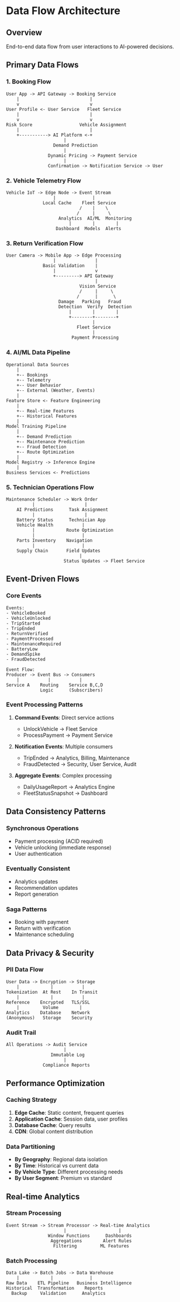 # Data Flow Architecture

## Overview
End-to-end data flow from user interactions to AI-powered decisions.

## Primary Data Flows

### 1. Booking Flow
```
User App -> API Gateway -> Booking Service
    |                           |
    v                           v
User Profile <- User Service   Fleet Service
    |                           |
    v                           v
Risk Score                  Vehicle Assignment
    |                           |
    +-----------> AI Platform <-+
                      |
                  Demand Prediction
                      |
                Dynamic Pricing -> Payment Service
                      |
                Confirmation -> Notification Service -> User
```

### 2. Vehicle Telemetry Flow
```
Vehicle IoT -> Edge Node -> Event Stream
                  |              |
              Local Cache    Fleet Service
                            /    |    \
                           /     |     \
                    Analytics  AI/ML  Monitoring
                        |        |        |
                   Dashboard  Models  Alerts
```

### 3. Return Verification Flow
```
User Camera -> Mobile App -> Edge Processing
                  |               |
              Basic Validation    |
                  |               v
                  +---------> API Gateway
                                  |
                            Vision Service
                            /     |     \
                           /      |      \
                    Damage   Parking   Fraud
                    Detection  Verify  Detection
                        |        |        |
                        +--------+--------+
                                 |
                           Fleet Service
                                 |
                         Payment Processing
```

### 4. AI/ML Data Pipeline
```
Operational Data Sources
    |
    +-- Bookings
    +-- Telemetry
    +-- User Behavior
    +-- External (Weather, Events)
    |
Feature Store <- Feature Engineering
    |
    +-- Real-time Features
    +-- Historical Features
    |
Model Training Pipeline
    |
    +-- Demand Prediction
    +-- Maintenance Prediction
    +-- Fraud Detection
    +-- Route Optimization
    |
Model Registry -> Inference Engine
    |
Business Services <- Predictions
```

### 5. Technician Operations Flow
```
Maintenance Scheduler -> Work Order
          |                   |
    AI Predictions      Task Assignment
          |                   |
    Battery Status      Technician App
    Vehicle Health           |
          |            Route Optimization
          |                  |
    Parts Inventory    Navigation
          |                  |
    Supply Chain       Field Updates
                            |
                      Status Updates -> Fleet Service
```

## Event-Driven Flows

### Core Events
```
Events:
- VehicleBooked
- VehicleUnlocked
- TripStarted
- TripEnded
- ReturnVerified
- PaymentProcessed
- MaintenanceRequired
- BatteryLow
- DemandSpike
- FraudDetected

Event Flow:
Producer -> Event Bus -> Consumers
    |           |           |
Service A    Routing    Service B,C,D
             Logic      (Subscribers)
```

### Event Processing Patterns

1. **Command Events**: Direct service actions
   - UnlockVehicle -> Fleet Service
   - ProcessPayment -> Payment Service

2. **Notification Events**: Multiple consumers
   - TripEnded -> Analytics, Billing, Maintenance
   - FraudDetected -> Security, User Service, Audit

3. **Aggregate Events**: Complex processing
   - DailyUsageReport -> Analytics Engine
   - FleetStatusSnapshot -> Dashboard

## Data Consistency Patterns

### Synchronous Operations
- Payment processing (ACID required)
- Vehicle unlocking (immediate response)
- User authentication

### Eventually Consistent
- Analytics updates
- Recommendation updates
- Report generation

### Saga Patterns
- Booking with payment
- Return with verification
- Maintenance scheduling

## Data Privacy & Security

### PII Data Flow
```
User Data -> Encryption -> Storage
    |            |           |
Tokenization  At Rest    In Transit
    |            |           |
Reference    Encrypted   TLS/SSL
    |         Volume        |
Analytics    Database    Network
(Anonymous)   Storage    Security
```

### Audit Trail
```
All Operations -> Audit Service
                      |
                 Immutable Log
                      |
              Compliance Reports
```

## Performance Optimization

### Caching Strategy
1. **Edge Cache**: Static content, frequent queries
2. **Application Cache**: Session data, user profiles
3. **Database Cache**: Query results
4. **CDN**: Global content distribution

### Data Partitioning
- **By Geography**: Regional data isolation
- **By Time**: Historical vs current data
- **By Vehicle Type**: Different processing needs
- **By User Segment**: Premium vs standard

## Real-time Analytics

### Stream Processing
```
Event Stream -> Stream Processor -> Real-time Analytics
                      |                    |
                Window Functions      Dashboards
                 Aggregations        Alert Rules
                  Filtering         ML Features
```

### Batch Processing
```
Data Lake -> Batch Jobs -> Data Warehouse
    |            |              |
Raw Data    ETL Pipeline   Business Intelligence
Historical  Transformation    Reports
  Backup     Validation      Analytics
```